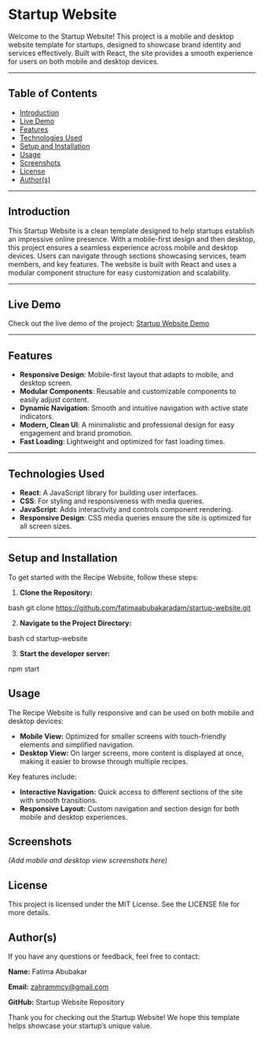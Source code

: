 # Startup Website

Welcome to the Startup Website! This project is a mobile and desktop  website template for startups, designed to showcase brand identity and services effectively. Built with React, the site provides a smooth experience for users on both mobile and desktop devices.

---

## Table of Contents

- [Introduction](#introduction)
- [Live Demo](#live-demo)
- [Features](#features)
- [Technologies Used](#technologies-used)
- [Setup and Installation](#setup-and-installation)
- [Usage](#usage)
- [Screenshots](#screenshots)
- [License](#license)
- [Author(s)](#authors)

---

## Introduction

This Startup Website is a clean  template designed to help startups establish an impressive online presence. With a mobile-first design and then desktop, this project ensures a seamless experience across mobile and desktop devices. Users can navigate through sections showcasing services, team members, and key features. The website is built with React and uses a modular component structure for easy customization and scalability.

---

## Live Demo

Check out the live demo of the project: [Startup Website Demo]( https://fatimaabubakaradam.github.io/startup-website/)

---

## Features

- **Responsive Design**: Mobile-first layout that adapts to mobile,  and desktop screen.
- **Modular Components**: Reusable and customizable components to easily adjust content.
- **Dynamic Navigation**: Smooth and intuitive navigation with active state indicators.
- **Modern, Clean UI**: A minimalistic and professional design for easy engagement and brand promotion.
- **Fast Loading**: Lightweight and optimized for fast loading times.

---

## Technologies Used

- **React**: A JavaScript library for building user interfaces.
- **CSS**: For styling and responsiveness with media queries.
- **JavaScript**: Adds interactivity and controls component rendering.
- **Responsive Design**: CSS media queries ensure the site is optimized for all screen sizes.

---
## Setup and Installation
To get started with the Recipe Website, follow these steps:

1. **Clone the Repository:**

bash
git clone https://github.com/fatimaabubakaradam/startup-website.git


2. **Navigate to the Project Directory:**

bash
cd startup-website


3. **Start the developer server:**

npm start

## Usage
The Recipe Website is fully responsive and can be used on both mobile and desktop devices:

- **Mobile View:** Optimized for smaller screens with touch-friendly elements and simplified navigation.
- **Desktop View:** On larger screens, more content is displayed at once, making it easier to browse through multiple recipes.

Key features include:
- **Interactive Navigation:**  Quick access to different sections of the site with smooth transitions.
- **Responsive Layout:** Custom navigation and section design for both mobile and desktop experiences.

## Screenshots

*(Add mobile and desktop view screenshots here)*

## License
This project is licensed under the MIT License. See the LICENSE file for more details.

## Author(s)
If you have any questions or feedback, feel free to contact:

**Name:** Fatima Abubakar 

**Email:** zahrammcy@gmail.com 

**GitHub:**  Startup Website Repository



Thank you for checking out the Startup Website! We hope this template helps showcase your startup’s unique value.








